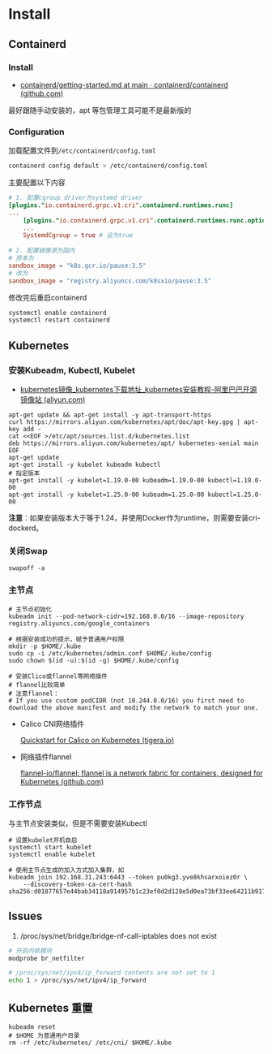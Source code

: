 # Install

## Containerd


### Install

- [containerd/getting-started.md at main · containerd/containerd (github.com)](https://github.com/containerd/containerd/blob/main/docs/getting-started.md)

最好跟随手动安装的，apt 等包管理工具可能不是最新版的

### Configuration

加载配置文件到`/etc/containerd/config.toml`

```bash
containerd config default > /etc/containerd/config.toml
```

主要配置以下内容

````toml
# 1. 配置cgroup driver为systemd driver
[plugins."io.containerd.grpc.v1.cri".containerd.runtimes.runc]
...
    [plugins."io.containerd.grpc.v1.cri".containerd.runtimes.runc.options]
    ...
    SystemdCgroup = true # 设为true
    
# 2. 配置镜像源为国内
# 原本为
sandbox_image = "k8s.gcr.io/pause:3.5"
# 改为
sandbox_image = "registry.aliyuncs.com/k8sxio/pause:3.5"

````

修改完后重启containerd

```bash
systemctl enable containerd
systemctl restart containerd
```

## Kubernetes

### 安装Kubeadm, Kubectl, Kubelet

- [kubernetes镜像_kubernetes下载地址_kubernetes安装教程-阿里巴巴开源镜像站 (aliyun.com)](https://developer.aliyun.com/mirror/kubernetes?spm=a2c6h.13651102.0.0.3e221b11J1ao39)

```shell
apt-get update && apt-get install -y apt-transport-https
curl https://mirrors.aliyun.com/kubernetes/apt/doc/apt-key.gpg | apt-key add - 
cat <<EOF >/etc/apt/sources.list.d/kubernetes.list
deb https://mirrors.aliyun.com/kubernetes/apt/ kubernetes-xenial main
EOF
apt-get update
apt-get install -y kubelet kubeadm kubectl
# 指定版本
apt-get install -y kubelet=1.19.0-00 kubeadm=1.19.0-00 kubectl=1.19.0-00
apt-get install -y kubelet=1.25.0-00 kubeadm=1.25.0-00 kubectl=1.25.0-00
```

**注意**：如果安装版本大于等于1.24，并使用Docker作为runtime，则需要安装cri-dockerd。

### 关闭Swap

```shell
swapoff -a
```

### 主节点

```shell
# 主节点初始化
kubeadm init --pod-network-cidr=192.168.0.0/16 --image-repository registry.aliyuncs.com/google_containers

# 根据安装成功的提示，赋予普通用户权限
mkdir -p $HOME/.kube
sudo cp -i /etc/kubernetes/admin.conf $HOME/.kube/config
sudo chown $(id -u):$(id -g) $HOME/.kube/config

# 安装Clico或flannel等网络插件
# flannel比较简单
# 注意flannel：
# If you use custom podCIDR (not 10.244.0.0/16) you first need to download the above manifest and modify the network to match your one.
```

- Calico CNI网络插件
  
  [Quickstart for Calico on Kubernetes (tigera.io)](https://projectcalico.docs.tigera.io/getting-started/kubernetes/quickstart)

- 网络插件flannel

  [flannel-io/flannel: flannel is a network fabric for containers, designed for Kubernetes (github.com)](https://github.com/flannel-io/flannel)

### 工作节点

与主节点安装类似，但是不需要安装Kubectl

```shell
# 设置kubelet开机自启
systemctl start kubelet
systemctl enable kubelet

# 使用主节点生成的加入方式加入集群，如
kubeadm join 192.168.31.243:6443 --token pu0kg3.yve8khsarxoiez0r \
    --discovery-token-ca-cert-hash sha256:d01877657e44bab34118a914957b1c23ef0d2d128e5d0ea73bf33ee64211b917
```

## Issues

1.  /proc/sys/net/bridge/bridge-nf-call-iptables does not exist

   ```bash
   # 开启内核模块
   modprobe br_netfilter
   
   # /proc/sys/net/ipv4/ip_forward contents are not set to 1
   echo 1 > /proc/sys/net/ipv4/ip_forward
   ```

## Kubernetes 重置

```shell
kubeadm reset
# $HOME 为普通用户目录
rm -rf /etc/kubernetes/ /etc/cni/ $HOME/.kube
```
